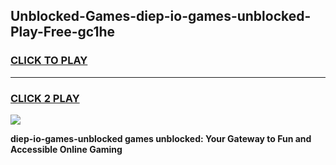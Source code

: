 
## Unblocked-Games-diep-io-games-unblocked-Play-Free-gc1he
<h3>
<a href="https://premium76.site?title=diep-io-games-unblocked&ref=18A">CLICK TO PLAY</a></h3>
<hr>

<h3>
<a href="https://premium76.site?title=diep-io-games-unblocked&ref=18A">CLICK 2 PLAY</a>
  
</h3>

<a href="https://premium76.site?title=diep-io-games-unblocked&ref=18A"><img src="https://clearcache.store/games.png"></a>


**diep-io-games-unblocked games unblocked: Your Gateway to Fun and Accessible Online Gaming**

